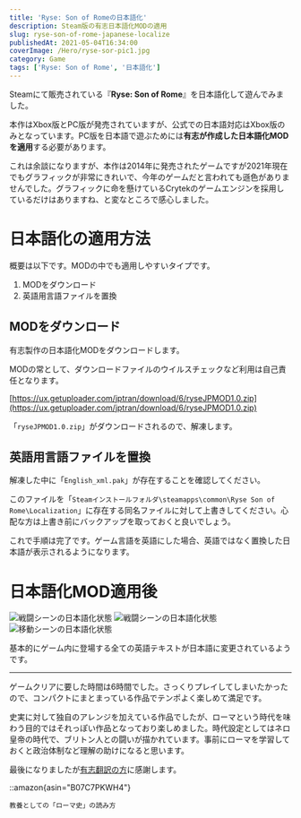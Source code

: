 ```yaml
---
title: 'Ryse: Son of Romeの日本語化'
description: Steam版の有志日本語化MODの適用
slug: ryse-son-of-rome-japanese-localize
publishedAt: 2021-05-04T16:34:00
coverImage: /Hero/ryse-sor-pic1.jpg
category: Game
tags: ['Ryse: Son of Rome', '日本語化']
---
```


Steamにて販売されている『**Ryse: Son of Rome**』を日本語化して遊んでみました。

本作はXbox版とPC版が発売されていますが、公式での日本語対応はXbox版のみとなっています。PC版を日本語で遊ぶためには**有志が作成した日本語化MODを適用**する必要があります。

これは余談になりますが、本作は2014年に発売されたゲームですが2021年現在でもグラフィックが非常にきれいで、今年のゲームだと言われても遜色がありませんでした。グラフィックに命を懸けているCrytekのゲームエンジンを採用しているだけはありますね、と変なところで感心しました。

# 日本語化の適用方法

概要は以下です。MODの中でも適用しやすいタイプです。

1. MODをダウンロード
1. 英語用言語ファイルを置換

## MODをダウンロード

有志製作の日本語化MODをダウンロードします。

MODの常として、ダウンロードファイルのウイルスチェックなど利用は自己責任となります。

[https://ux.getuploader.com/jptran/download/6/ryseJPMOD1.0.zip](https://ux.getuploader.com/jptran/download/6/ryseJPMOD1.0.zip)

「`ryseJPMOD1.0.zip`」がダウンロードされるので、解凍します。

## 英語用言語ファイルを置換

解凍した中に「`English_xml.pak`」が存在することを確認してください。

このファイルを「`Steamインストールフォルダ\steamapps\common\Ryse Son of Rome\Localization`」に存在する同名ファイルに対して上書きしてください。心配な方は上書き前にバックアップを取っておくと良いでしょう。

これで手順は完了です。ゲーム言語を英語にした場合、英語ではなく置換した日本語が表示されるようになります。

# 日本語化MOD適用後

![戦闘シーンの日本語化状態](/Tech/ryse-sor-pic2.jpg)
![戦闘シーンの日本語化状態](/Tech/ryse-sor-pic3.jpg)
![移動シーンの日本語化状態](/Tech/ryse-sor-pic4.jpg)

基本的にゲーム内に登場する全ての英語テキストが日本語に変更されているようです。

---

ゲームクリアに要した時間は6時間でした。さっくりプレイしてしまいたかったので、コンパクトにまとまっている作品でテンポよく楽しめて満足です。

史実に対して独自のアレンジを加えている作品でしたが、ローマという時代を味わう目的ではそれっぽい作品となっており楽しめました。時代設定としてはネロ皇帝の時代で、ブリトン人との闘いが描かれています。事前にローマを学習しておくと政治体制など理解の助けになると思います。

最後になりましたが[有志翻訳の方](http://headlessman.blog.fc2.com/blog-entry-12.html)に感謝します。

::amazon{asin="B07C7PKWH4"}

```amazon:B07C7PKWH4
教養としての「ローマ史」の読み方
```
